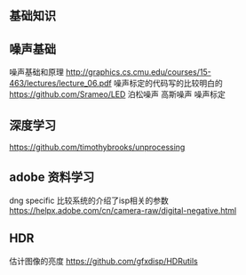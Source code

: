 ## 基础知识



## 噪声基础
噪声基础和原理
http://graphics.cs.cmu.edu/courses/15-463/lectures/lecture_06.pdf
噪声标定的代码写的比较明白的
https://github.com/Srameo/LED
泊松噪声
高斯噪声
噪声标定


## 深度学习
https://github.com/timothybrooks/unprocessing



## adobe 资料学习

dng specific 比较系统的介绍了isp相关的参数
https://helpx.adobe.com/cn/camera-raw/digital-negative.html


## HDR
估计图像的亮度
https://github.com/gfxdisp/HDRutils

